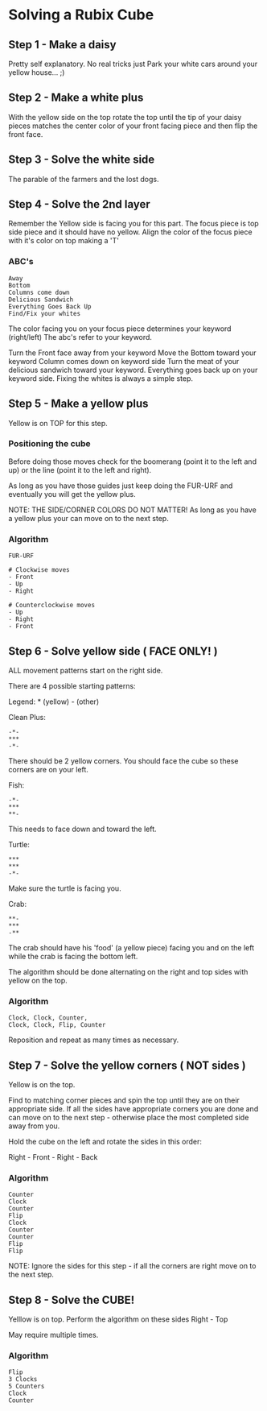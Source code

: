 # Solving a Rubix Cube

## Step 1 - Make a daisy

Pretty self explanatory. No real tricks just Park your white cars around your
yellow house... ;)

## Step 2 - Make a white plus

With the yellow side on the top rotate the top until the tip of your daisy
pieces matches the center color of your front facing piece and then flip the
front face.

## Step 3 - Solve the white side

The parable of the farmers and the lost dogs.

## Step 4 - Solve the 2nd layer

Remember the Yellow side is facing you for this part.
The focus piece is top side piece and it should have no yellow.
Align the color of the focus piece with it's color on top making a 'T'

### ABC's
```
Away
Bottom
Columns come down
Delicious Sandwich
Everything Goes Back Up
Find/Fix your whites
```

The color facing you on your focus piece determines your keyword (right/left)
The abc's refer to your keyword.

Turn the Front face away from your keyword
Move the Bottom toward your keyword
Column comes down on keyword side
Turn the meat of your delicious sandwich toward your keyword.
Everything goes back up on your keyword side.
Fixing the whites is always a simple step.

## Step 5 - Make a yellow plus

Yellow is on TOP for this step.


### Positioning the cube

Before doing those moves check for the boomerang (point it to the left and up)
or the line (point it to the left and right).

As long as you have those guides just keep doing the FUR-URF and eventually you
will get the yellow plus.

NOTE: THE SIDE/CORNER COLORS DO NOT MATTER! As long as you have a yellow plus
your can move on to the next step.

### Algorithm
```
FUR-URF

# Clockwise moves
- Front
- Up
- Right

# Counterclockwise moves
- Up
- Right
- Front
```

## Step 6 - Solve yellow side ( FACE ONLY! )

ALL movement patterns start on the right side.

There are 4 possible starting patterns:

Legend: * (yellow) - (other)

Clean Plus:
```
-*-
***
-*-
```

There should be 2 yellow corners. You should face the cube so these corners are
on your left.

Fish:
```
-*-
***
**-
```

This needs to face down and toward the left.

Turtle:
```
***
***
-*-
```

Make sure the turtle is facing you.

Crab:
```
**-
***
-**
```

The crab should have his 'food' (a yellow piece) facing you and on the left
while the crab is facing the bottom left.

The algorithm should be done alternating on the right and top sides with yellow
on the top.

### Algorithm
```
Clock, Clock, Counter,
Clock, Clock, Flip, Counter
```

Reposition and repeat as many times as necessary.

## Step 7 - Solve the yellow corners ( NOT sides )

Yellow is on the top.

Find to matching corner pieces and spin the top until they are on their
appropriate side. If all the sides have appropriate corners you are done and can
move on to the next step - otherwise place the most completed side away from
you.

Hold the cube on the left and rotate the sides in this order:

Right - Front - Right - Back 

### Algorithm
```
Counter
Clock
Counter
Flip
Clock
Counter
Counter
Flip
Flip
```

NOTE: Ignore the sides for this step - if all the corners are right move on to
the next step.

## Step 8 - Solve the CUBE!

Yelllow is on top.
Perform the algorithm on these sides
Right - Top 

May require multiple times.

### Algorithm
```
Flip
3 Clocks
5 Counters
Clock
Counter
```
